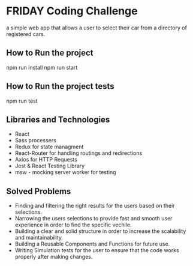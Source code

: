 # FRIDAY Coding Challenge

 a simple web app that allows a user to select their car from a directory of registered cars.
## How to Run the project

npm run install
npm run start

## How to Run the project tests

npm run test

## Libraries and Technologies

* React
* Sass processers
* Redux for state managment
* React-Router for handling routings and redirections
* Axios for HTTP Requests
* Jest & React Testing Library  
* msw - mocking server worker for testing

## Solved Problems

* Finding and filtering the right results for the users based on their selections.
* Narrowing the users selections to provide fast and smooth user experience in order to find the specific vechile.
* Building a clear and solid structure in order to increase the scalability and maintainability.
* Building a Reusable Components and Functions for future use.
* Writing Simulation tests for the user to ensure that the code works properly after making changes. 




